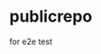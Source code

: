 # publicrepo
for e2e test
























































































































































































































































































































































































































































































































































































































































































































































































































































































































































































































































































































































































































































































































































































































































































































































































































































































































































































































































































































































































































































































































































































































































































































































































































































































































































































































































































































































































































































































































































































































































































































































































































































































































































































































































































































































































































































































































































































































































































































































































































































































